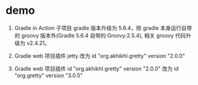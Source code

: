 # demo
1. Gradle in Action 子项目 gradle 版本升级为 5.6.4，除 gradle 本身运行自带的 groovy 版本外(Gradle 5.6.4 自带的 Groovy:2.5.4), 相关 groovy 代码升级为 v2.4.21。

2. Gradle web 项目插件 jetty 改为 id "org.akhikhl.gretty" version "2.0.0"

3. Gradle web 项目插件 id "org.akhikhl.gretty" version "2.0.0" 改为 id "org.gretty" version "3.0.5"


